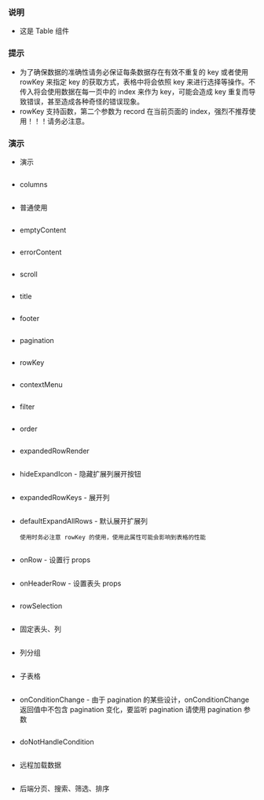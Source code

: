 ### 说明

*   这是 Table 组件

### 提示

*   为了确保数据的准确性请务必保证每条数据存在有效不重复的 key 或者使用 rowKey 来指定 key 的获取方式，表格中将会依照 key 来进行选择等操作。不传入将会使用数据在每一页中的 index 来作为 key，可能会造成 key 重复而导致错误，甚至造成各种奇怪的错误现象。
*   rowKey 支持函数，第二个参数为 record 在当前页面的 index，强烈不推荐使用！！！请务必注意。

### 演示

*   演示

```js {"codepath": "table.jsx"}
```

*   columns

```js {"codepath": "columns.jsx"}
```

*   普通使用

```js {"codepath": "base.jsx"}
```

*   emptyContent

```js {"codepath": "emptyContent.jsx"}
```

*   errorContent

```js {"codepath": "errorContent.jsx"}
```

*   scroll

```js {"codepath": "scroll.jsx"}
```

*   title

```js {"codepath": "title.jsx"}
```

*   footer

```js {"codepath": "footer.jsx"}
```

*   pagination

```js {"codepath": "pagination.jsx"}
```

*   rowKey

```js {"codepath": "rowKey.jsx"}
```

*   contextMenu

```js {"codepath": "contextMenu.jsx"}
```

*   filter

```js {"codepath": "filter.jsx"}
```

*   order

```js {"codepath": "order.jsx"}
```

*   expandedRowRender

```js {"codepath": "expandedRowRender.jsx"}
```

*   hideExpandIcon - 隐藏扩展列展开按钮

```js {"codepath": "hideExpandIcon.jsx"}
```

*   expandedRowKeys - 展开列

```js {"codepath": "expandedRowKeys.jsx"}
```

*   defaultExpandAllRows - 默认展开扩展列

    `使用时务必注意 rowKey 的使用，使用此属性可能会影响到表格的性能`

```js {"codepath": "defaultExpandAllRows.jsx"}
```

*   onRow - 设置行 props

```js {"codepath": "onRow.jsx"}
```

*   onHeaderRow - 设置表头 props

```js {"codepath": "onHeaderRow.jsx"}
```

*   rowSelection

```js {"codepath": "rowSelection.jsx"}
```

*   固定表头、列

```js {"codepath": "fixed.jsx"}
```

*   列分组

```js {"codepath": "groupColumns.jsx"}
```

*   子表格

```js {"codepath": "subTable.jsx"}
```

*   onConditionChange - 由于 pagination 的某些设计，onConditionChange 返回值中不包含 pagination 变化，要监听 pagination 请使用 pagination 参数

```js {"codepath": "onConditionChange.jsx"}
```

*   doNotHandleCondition

```js {"codepath": "doNotHandleCondition.jsx"}
```

*   远程加载数据

```js {"codepath": "loadingDataFromRemote.jsx"}
```

*   后端分页、搜索、筛选、排序

```js {"codepath": "fullRemoteTable.jsx"}
```
